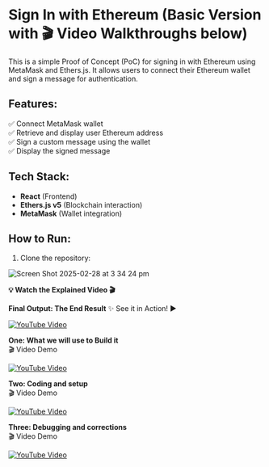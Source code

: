 # Sign In with Ethereum (Basic Version with 🎬 Video Walkthroughs below)

This is a simple Proof of Concept (PoC) for signing in with Ethereum using MetaMask and Ethers.js. It allows users to connect their Ethereum wallet and sign a message for authentication.

## Features:
✅ Connect MetaMask wallet  
✅ Retrieve and display user Ethereum address  
✅ Sign a custom message using the wallet  
✅ Display the signed message  

## Tech Stack:
- **React** (Frontend)
- **Ethers.js v5** (Blockchain interaction)
- **MetaMask** (Wallet integration)

## How to Run:
1. Clone the repository:

![Screen Shot 2025-02-28 at 3 34 24 pm](https://github.com/user-attachments/assets/34a21b06-4395-4cd8-bf32-81417e5951f9)

**💡 Watch the Explained Video 🎬**  

**Final Output: The End Result**
✨ See it in Action! ▶️  

[![YouTube Video](https://img.youtube.com/vi/SN41F9aCKOk/0.jpg)](https://youtu.be/SN41F9aCKOk)



**One: What we will use to Build it**  
🎬 Video Demo  

[![YouTube Video](https://img.youtube.com/vi/nUtodJKmPUo/0.jpg)](https://youtu.be/nUtodJKmPUo)


 **Two: Coding and setup**  
 🎬 Video Demo  
 
[![YouTube Video](https://img.youtube.com/vi/84i5kKsgggA/0.jpg)](https://youtu.be/84i5kKsgggA)



**Three: Debugging and corrections**  
🎬 Video Demo  

[![YouTube Video](https://img.youtube.com/vi/-qj_wn2224U/0.jpg)](https://youtu.be/-qj_wn2224U)




     
